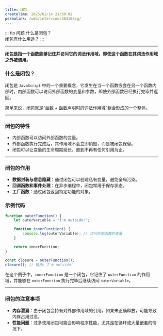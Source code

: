 ```yaml
---
title: 闭包
createTime: 2025/02/14 21:50:02
permalink: /web/interview/20d108zg/
---
```


::: tip 问题
什么是闭包？  
闭包有什么用途？
:::

---

**闭包是指一个函数能够记住并访问它的词法作用域，即使这个函数在其词法作用域之外被调用。**

### 什么是闭包？
闭包是 `JavaScript` 中的一个重要概念，它发生在当一个函数嵌套在另一个函数内部时，内部函数可以访问外部函数的变量和参数，即使外部函数已经执行完毕并返回。

简单来说，闭包就是“函数 + 函数声明时的词法作用域”组合形成的一个整体。

---

### 闭包的特性
- 内部函数可以访问外部函数的变量。
- 外部函数执行完成后，其作用域不会立即销毁，而是被闭包保留。
- 闭包可以让变量的生命周期延长，直到不再有任何引用为止。

---

### 闭包的作用
- **数据封装与信息隐藏**：通过闭包可以创建私有变量，避免全局污染。
- **回调函数和事件处理**：在异步编程中，闭包常用于保存状态。
- **工厂函数**：通过闭包返回特定功能的对象。

### 示例代码
```javascript
function outerFunction() {
    let outerVariable = "I'm outside!";

    function innerFunction() {
        console.log(outerVariable); // 访问外部函数的变量
    }

    return innerFunction;
}

const closure = outerFunction();
closure(); // 输出: I'm outside!
```

在这个例子中，`innerFunction` 是一个闭包，它记住了 `outerFunction` 的作用域，并能够在 `outerFunction` 执行完毕后继续访问 `outerVariable`。

---

### 闭包的注意事项
- **内存泄漏**：由于闭包会持有对外部作用域的引用，如果未正确释放，可能导致内存占用过高。
- **性能问题**：过多使用闭包可能会影响程序性能，尤其是在循环或大量嵌套的情况下。
